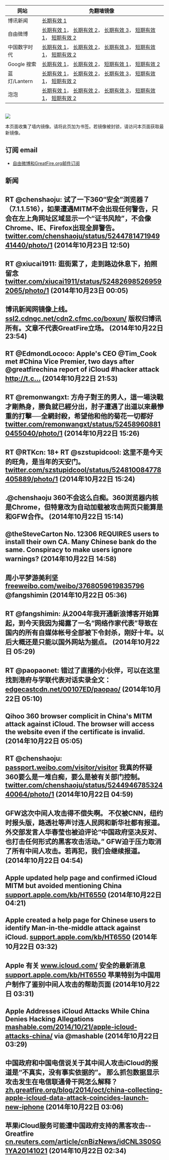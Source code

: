 <table>
    <thead>
        <tr>
            <th>网站</th>
            <th>免翻墙镜像</th>
        </tr>
    </thead>
    <tbody>    
        <tr>
            <td>博讯新闻</td>
            <td>            
                <a href="https://ssl2.cdngc.net/cdn2.cfmc.co/boxun/" target="_BLANK">长期有效 1</a>
            </td>
        </tr>    
        <tr>
            <td>自由微博</td>
            <td>            
                <a href="https://secure.footprint.net/pingfan/fw" target="_BLANK">长期有效 1</a>，            
                <a href="https://edgecastcdn.net/00107ED/freeweibo/" target="_BLANK">长期有效 2</a>，            
                <a href="https://objects.dreamhost.com/freeweibo/index.html" target="_BLANK">长期有效 3</a>，            
                <a href="https://fw5.azurewebsites.net" target="_BLANK">短期有效 1</a>，            
                <a href="https://d2fstso2jh4dhr.cloudfront.net" target="_BLANK">短期有效 2</a>
            </td>
        </tr>    
        <tr>
            <td>中国数字时代</td>
            <td>            
                <a href="https://secure.footprint.net/pingfan/cdt" target="_BLANK">长期有效 1</a>，            
                <a href="https://edgecastcdn.net/00107ED/cdt/" target="_BLANK">长期有效 2</a>，            
                <a href="https://objects.dreamhost.com/cdt/index.html" target="_BLANK">长期有效 3</a>，            
                <a href="https://770b3.azurewebsites.net" target="_BLANK">短期有效 1</a>，            
                <a href="https://dazdu2iuzl72b.cloudfront.net" target="_BLANK">短期有效 2</a>
            </td>
        </tr>    
        <tr>
            <td>Google 搜索</td>
            <td>            
                <a href="https://edgecastcdn.net/00107ED/g/" target="_BLANK">长期有效 1</a>，            
                <a href="https://objects.dreamhost.com/goo/index.html" target="_BLANK">长期有效 2</a>，            
                <a href="https://865ba.azurewebsites.net" target="_BLANK">短期有效 1</a>，            
                <a href="https://d3vv89cvqbrqlq.cloudfront.net" target="_BLANK">短期有效 2</a>
            </td>
        </tr>    
        <tr>
            <td>蓝灯/Lantern</td>
            <td>            
                <a href="https://secure.footprint.net/pingfan/lantern" target="_BLANK">长期有效 1</a>，            
                <a href="https://edgecastcdn.net/00107ED/lantern/" target="_BLANK">长期有效 2</a>，            
                <a href="https://objects.dreamhost.com/lantern/index.html" target="_BLANK">长期有效 3</a>，            
                <a href="https://c7511.azurewebsites.net" target="_BLANK">短期有效 1</a>，            
                <a href="https://dx1djqjpnvurw.cloudfront.net" target="_BLANK">短期有效 2</a>
            </td>
        </tr>    
        <tr>
            <td>泡泡</td>
            <td>            
                <a href="https://secure.footprint.net/pingfan/paopao" target="_BLANK">长期有效 1</a>，            
                <a href="https://edgecastcdn.net/00107ED/paopao/" target="_BLANK">长期有效 2</a>，            
                <a href="https://objects.dreamhost.com/paopao/index.html" target="_BLANK">长期有效 3</a>，            
                <a href="https://paopao2.azurewebsites.net" target="_BLANK">短期有效 1</a>，            
                <a href="https://d19ysv8o6fv16v.cloudfront.net" target="_BLANK">短期有效 2</a>
            </td>
        </tr>
    </tbody>
</table>
<br/>
<img src="https://raw.githubusercontent.com/greatfire/z/master/logos.gif" />

本页面收集了墙内镜像。请将此页加为书签。若镜像被封锁，请访问本页面获取最新镜像。

## 订阅 email
* <a href="https://b.us7.list-manage.com/subscribe?u=854fca58782082e0cbdf204a0&id=c78949b93c">自由微博和GreatFire.org邮件订阅</a>
    
## 新闻
RT @chenshaoju: 试了一下360“安全”浏览器７（7.1.1.516），如果遭遇MITM不会出现任何警告，只会在左上角网址区域显示一个“证书风险”，不会像Chrome、IE、Firefox出现全屏警告。 <a href="https://twitter.com/chenshaoju/status/524478147194941440/photo/1" target="_BLANK">twitter.com/chenshaoju/status/524478147194941440/photo/1</a> (2014年10月23日 12:50)
 ---
RT @xiucai1911: 逛街累了，走到路边休息下，拍照留念 <a href="https://twitter.com/xiucai1911/status/524826985269592065/photo/1" target="_BLANK">twitter.com/xiucai1911/status/524826985269592065/photo/1</a> (2014年10月23日 00:05)
 ---
博讯新闻网镜像上线。<a href="https://ssl2.cdngc.net/cdn2.cfmc.co/boxun/" target="_BLANK">ssl2.cdngc.net/cdn2.cfmc.co/boxun/</a> 版权归博讯所有。文章不代表GreatFire立场。 (2014年10月22日 23:54)
 ---
RT @EdmondLococo: Apple's CEO @Tim_Cook met #China Vice Premier, two days after @greatfirechina report of  iCloud #hacker attack http://t.c… (2014年10月22日 21:53)
 ---
RT @remonwangxt: 方舟子對王的男人，這一場決戰才剛熱身，勝負就已經分出，肘子遭遇了出道以來最慘重的打擊──全網封殺，希望他和他的菊花一切都好 <a href="https://twitter.com/remonwangxt/status/524589608810455040/photo/1" target="_BLANK">twitter.com/remonwangxt/status/524589608810455040/photo/1</a> (2014年10月22日 15:26)
 ---
RT @RTKcn: 18+ RT @szstupidcool: 这里不是今天的旺角，是当年的天安门。 <a href="https://twitter.com/szstupidcool/status/524810084778405889/photo/1" target="_BLANK">twitter.com/szstupidcool/status/524810084778405889/photo/1</a> (2014年10月22日 15:24)
 ---
.@chenshaoju 360不会这么白痴。360浏览器内核是Chrome，但特意改为自动加载被攻击网页只能算是和GFW合作。 (2014年10月22日 15:14)
 ---
@theSteveCarton No. 12306 REQUIRES users to install their own CA. Many Chinese bank do the same. Conspiracy to make users ignore warnings? (2014年10月22日 14:58)
 ---
周小平梦游美利坚 <a href="https://freeweibo.com/weibo/3768059619835796" target="_BLANK">freeweibo.com/weibo/3768059619835796</a> @fangshimin (2014年10月22日 05:36)
 ---
RT @fangshimin: 从2004年我开通新浪博客开始算起，到今天我因为揭露了一名“网络作家代表”导致在国内的所有自媒体帐号全部被下令封杀，刚好十年。以后大概还是只能以国外网站为据点。 (2014年10月22日 05:29)
 ---
RT @paopaonet: 错过了直播的小伙伴，可以在这里找到港府与学联代表对话实录全文：<a href="https://edgecastcdn.net/00107ED/paopao/?u=/news/226" target="_BLANK">edgecastcdn.net/00107ED/paopao/</a> (2014年10月22日 05:10)
 ---
Qihoo 360 browser complicit in China's MITM attack against iCloud. The browser will access the website even if the certificate is invalid. (2014年10月22日 05:05)
 ---
RT @chenshaoju: <a href="http://passport.weibo.com/visitor/visitor?a=enter&url=http%3A%2F%2Fweibo.com%2F1868543394%2FBsAZzv71L&_rand=1414042807.1024" target="_BLANK">passport.weibo.com/visitor/visitor</a> 我真的怀疑360要么是一堆白痴，要么是被有关部门控制。 <a href="https://twitter.com/chenshaoju/status/524494678532440064/photo/1" target="_BLANK">twitter.com/chenshaoju/status/524494678532440064/photo/1</a> (2014年10月22日 04:59)
 ---
GFW这次中间人攻击得不偿失啊。 不仅被CNN，纽约时报头版，路透社等声讨连人民网和新华社都有报道。 外交部发言人华春莹也被迫评论“中国政府坚决反对、也打击任何形式的黑客攻击活动。”  GFW迫于压力取消了所有中间人攻击。若再犯，我们会继续报道。 (2014年10月22日 04:54)
 ---
Apple updated help page and confirmed iCloud MITM but avoided mentioning China <a href="http://support.apple.com/kb/HT6550?viewlocale=en_US&locale=en_US" target="_BLANK">support.apple.com/kb/HT6550</a> (2014年10月22日 04:21)
 ---
Apple created a help page for Chinese users to identify Man-in-the-middle attack against iCloud. <a href="http://support.apple.com/kb/HT6550?viewlocale=en_US" target="_BLANK">support.apple.com/kb/HT6550</a> (2014年10月22日 03:32)
 ---
Apple 有关 <a href="https://www.icloud.com/" target="_BLANK">www.icloud.com/</a> 安全的最新消息 <a href="http://support.apple.com/kb/HT6550?viewlocale=zh_CN" target="_BLANK">support.apple.com/kb/HT6550</a> 苹果特别为中国用户制作了鉴别中间人攻击的帮助页面 (2014年10月22日 03:31)
 ---
Apple Addresses iCloud Attacks While China Denies Hacking Allegations <a href="http://mashable.com/2014/10/21/apple-icloud-attacks-china/#:eyJzIjoidCIsImkiOiJfYnV5amdiNXEya3Nic240ayJ9" target="_BLANK">mashable.com/2014/10/21/apple-icloud-attacks-china/</a> via @mashable (2014年10月22日 03:29)
 ---
中国政府和中国电信说关于其中间人攻击iCloud的报道是“不真实，没有事实依据的”。 那么抓包数据显示攻击发生在电信联通骨干网怎么解释？ <a href="https://zh.greatfire.org/blog/2014/oct/china-collecting-apple-icloud-data-attack-coincides-launch-new-iphone" target="_BLANK">zh.greatfire.org/blog/2014/oct/china-collecting-apple-icloud-data-attack-coincides-launch-new-iphone</a> (2014年10月22日 03:06)
 ---
苹果iCloud服务可能遭中国政府支持的黑客攻击--Greatfire <a href="http://cn.reuters.com/article/cnBizNews/idCNL3S0SG1YA20141021" target="_BLANK">cn.reuters.com/article/cnBizNews/idCNL3S0SG1YA20141021</a> (2014年10月22日 02:34)
 ---
